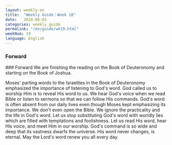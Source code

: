 ```yaml
---
layout: weekly-en
title:  "Weekly Guide：Week 18"
date:   2018-06-03
categories: weekly guide
permalink: "/en/guide/wk19.html"
weekNum: 19
language: English
---
```


<h3>Forward</h3>
### Forward     
We are finishing the reading on the Book of Deuteronomy and starting on the Book of Joshua.

Moses' parting words to the Israelites in the Book of Deuteronomy emphasized the importance of listening to God's word. God called us to worship Him is to reveal His word to us. We hear God's voice when we read Bible or listen to sermons so that we can follow His commands.
God's word is often absent from our daily lives even though Moses kept emphasizing its importance. We don't even open the Bible. We ignore the practicality and the life in God's word. Let us stop substituting God's word with worldly lies which are filled with temptations and foolishness. Let us read His word, hear His voice, and meet Him in our worship. God's command is so wide and deep that its vastness dwarfs the universe. His word never changes, is eternal. 
May the Lord's word renew you all every day.
